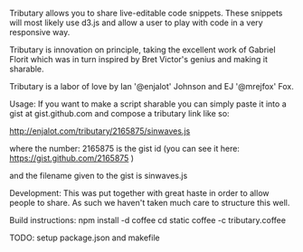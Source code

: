 Tributary allows you to share live-editable code snippets. These snippets will
most likely use d3.js and allow a user to play with code in a very responsive
way.

Tributary is innovation on principle, taking the excellent work of Gabriel
Florit which was in turn inspired by Bret Victor's genius and making it sharable.

Tributary is a labor of love by Ian '@enjalot' Johnson and EJ '@mrejfox' Fox.

Usage:
If you want to make a script sharable you can simply paste it into a gist at
gist.github.com and compose a tributary link like so:

http://enjalot.com/tributary/2165875/sinwaves.js

where the number: 2165875 is the gist id 
(you can see it here: https://gist.github.com/2165875 ) 

and the filename given to the gist is sinwaves.js


Development:
This was put together with great haste in order to allow people to share. As
such we haven't taken much care to structure this well. 


Build instructions:
npm install -d coffee
cd static
coffee -c tributary.coffee

TODO: setup package.json and makefile



